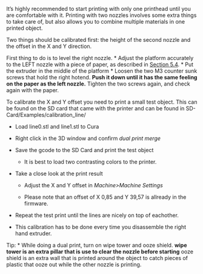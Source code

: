 It’s highly recommended to start printing with only one printhead until you are comfortable with it. Printing with two nozzles involves some extra things to take care of, but also allows you to combine multiple materials in one printed object.

Two things should be calibrated first: the height of the second nozzle and the offset in the X and Y direction.

First thing to do is to level the right nozzle. \* Adjust the platform accurately to the LEFT nozzle with a piece of paper, as described in [Section 5.4](https://github.com/open3dengineering/i3_Berlin/wiki/Section-5.4-Calibrating-the-Print-Platform). \* Put the extruder in the middle of the platform \* Loosen the two M3 counter sunk screws that hold the right hotend. **Push it down until it has the same feeling on the paper as the left nozzle.** Tighten the two screws again, and check again with the paper.

To calibrate the X and Y offset you need to print a small test object. This can be found on the SD card that came with the printer and can be found in SD-Card/Examples/calibration\_line/

-   Load line0.stl and line1.stl to Cura

-   Right click in the 3D window and confirm *dual print merge*

-   Save the gcode to the SD Card and print the test object

    -   It is best to load two contrasting colors to the printer.

-   Take a close look at the print result

    -   Adjust the X and Y offset in *Machine&gt;Machine Settings*

    -   Please note that an offset of X 0,85 and Y 39,57 is allready in the firmware.

-   Repeat the test print until the lines are nicely on top of eachother.

-   This calibration has to be done every time you disassemble the right hand extruder.

Tip: \* While doing a dual print, turn on wipe tower and ooze shield. **wipe tower is an extra pillar that is use to clear the nozzle before starting** ooze shield is an extra wall that is printed around the object to catch pieces of plastic that ooze out while the other nozzle is printing.
